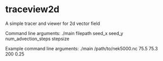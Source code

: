 # traceview2d
A simple tracer and viewer for 2d vector field


Command line arguments:
./main filepath seed_x seed_y num_advection_steps stepsize


Example command line arguments:
./main /path/to/nek5000.nc 75.5 75.3 200 0.25